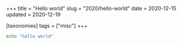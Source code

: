 +++
title = "Hello world"
slug = "2020/hello-world"
date = 2020-12-15
updated = 2020-12-19

[taxonomies]
tags = ["misc"]
+++

```bash
echo "hello world"
```